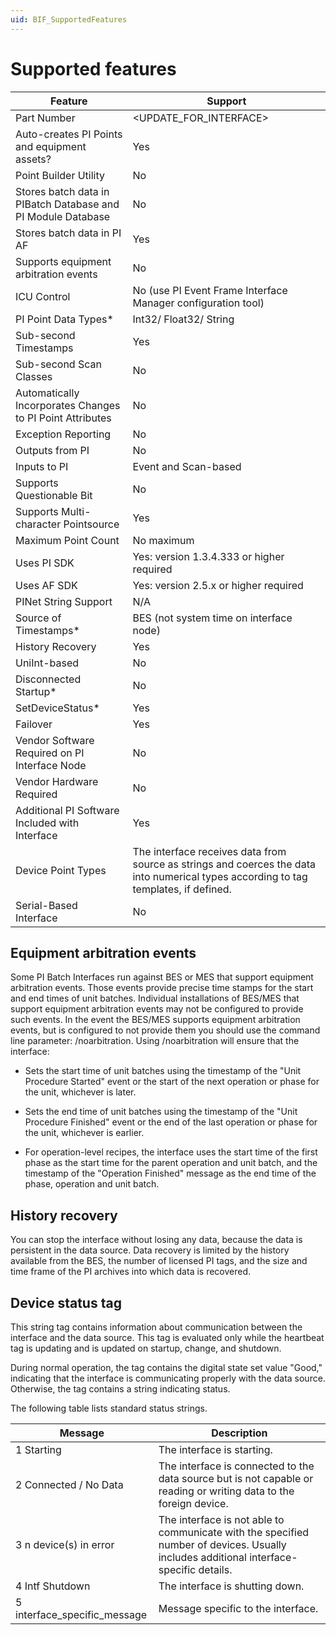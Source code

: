 ```yaml
---
uid: BIF_SupportedFeatures
---
```


# Supported features

<!-- Add custom intro for interface -->


<!-- Content below applies to all batch interfaces -->

| Feature | Support |
| ------- | ------- |
| Part Number | <UPDATE_FOR_INTERFACE> |
| Auto-creates PI Points and equipment assets? | Yes |
| Point Builder Utility | No |
| Stores batch data in PIBatch Database and PI Module Database | No |
| Stores batch data in PI AF | Yes |
| Supports equipment arbitration events | No |
| ICU Control | No (use PI Event Frame Interface Manager configuration tool) |
| PI Point Data Types* | Int32/ Float32/ String |
| Sub-second Timestamps | Yes |
| Sub-second Scan Classes | No |
| Automatically Incorporates Changes to PI Point Attributes | No |
| Exception Reporting | No |
| Outputs from PI | No |
| Inputs to PI | Event and Scan-based |
| Supports Questionable Bit | No |
| Supports Multi-character Pointsource | Yes |
| Maximum Point Count | No maximum |
| Uses PI SDK | Yes: version 1.3.4.333 or higher required|
| Uses AF SDK | Yes: version 2.5.x or higher required |
| PINet String Support | N/A |
| Source of Timestamps* | BES (not system time on interface node) |
| History Recovery | Yes |
| UniInt-based | No |
| Disconnected Startup* | No |
| SetDeviceStatus* | Yes |
| Failover | Yes |
| Vendor Software Required on PI Interface Node | No |
| Vendor Hardware Required | No |
| Additional PI Software Included with Interface | Yes  |
| Device Point Types | The interface receives data from source as strings and coerces the data into numerical types according to tag templates, if defined.|
| Serial-Based Interface | No |

## Equipment arbitration events

Some PI Batch Interfaces run against BES or MES that support equipment arbitration events. Those events provide precise time stamps for the start and end times of unit batches. Individual installations of BES/MES that support equipment arbitration events may not be configured to provide such events. In the event the BES/MES supports equipment arbitration events, but is configured to not provide them you should use the command line parameter: /noarbitration. Using /noarbitration will ensure that the interface:

* Sets the start time of unit batches using the timestamp of the \"Unit Procedure Started\" event or the start of the next operation or phase for the unit, whichever is later.

* Sets the end time of unit batches using the timestamp of the \"Unit Procedure Finished\" event or the end of the last operation or phase for the unit, whichever is earlier.

* For operation-level recipes, the interface uses the start time of the first phase as the start time for the parent operation and unit batch, and the timestamp of the \"Operation Finished\" message as the end time of the phase, operation and unit batch.

## History recovery

You can stop the interface without losing any data, because the data is persistent in the data source. Data recovery is limited by the history available from the BES, the number of licensed PI tags, and the size and time frame of the PI archives into which data is recovered.

## Device status tag

This string tag contains information about communication between the interface and the data source. This tag is evaluated only while the heartbeat tag is updating and is updated on startup, change, and shutdown.

During normal operation, the tag contains the digital state set value \"Good,\" indicating that the interface is communicating properly with the data source. Otherwise, the tag contains a string indicating status.

The following table lists standard status strings.

| Message | Description |
|--|--|
| 1 Starting | The interface is starting. |
| 2 Connected / No Data | The interface is connected to the data source but is not capable or reading or writing data to the foreign device. |
| 3 n device(s) in error | The interface is not able to communicate with the specified number of devices. Usually includes additional interface-specific details. |
| 4 Intf Shutdown | The interface is shutting down. |
| 5 interface_specific_message | Message specific to the interface. |
